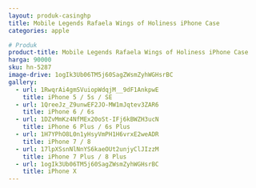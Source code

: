 ```yaml
---
layout: produk-casinghp
title: Mobile Legends Rafaela Wings of Holiness iPhone Case
categories: apple

# Produk
product-title: Mobile Legends Rafaela Wings of Holiness iPhone Case
harga: 90000
sku: hn-5287
image-drive: 1ogIk3Ub06TM5j60SagZWsmZyhWGHsrBC
gallery:
  - url: 1RwqrAi4gmSVuiopWdqjM__9dF1AnkpwE
    title: iPhone 5 / 5s / SE
  - url: 1QreeJz_Z9unwEF2JO-MW1mJqtev3ZAR6
    title: iPhone 6 / 6s
  - url: 1DZvMmKz4NfMEx20oSt-IFj6kBWZH3ucN
    title: iPhone 6 Plus / 6s Plus
  - url: 1H7YPhO8L0n1yHsyVmPH1H6vrxE2weADR
    title: iPhone 7 / 8
  - url: 17lpXSsnNlNnYS6kaeOUt2unjyClJIzzM
    title: iPhone 7 Plus / 8 Plus
  - url: 1ogIk3Ub06TM5j60SagZWsmZyhWGHsrBC
    title: iPhone X
---
```


